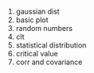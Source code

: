 1. gaussian dist
2. basic plot
3. random numbers
4. clt
5. statistical distribution
6. critical value
7. corr and covariance
